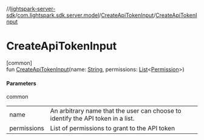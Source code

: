 //[lightspark-server-sdk](../../../index.md)/[com.lightspark.sdk.server.model](../index.md)/[CreateApiTokenInput](index.md)/[CreateApiTokenInput](-create-api-token-input.md)

# CreateApiTokenInput

[common]\
fun [CreateApiTokenInput](-create-api-token-input.md)(name: [String](https://kotlinlang.org/api/latest/jvm/stdlib/kotlin/-string/index.html), permissions: [List](https://kotlinlang.org/api/latest/jvm/stdlib/kotlin.collections/-list/index.html)&lt;[Permission](../-permission/index.md)&gt;)

#### Parameters

common

| | |
|---|---|
| name | An arbitrary name that the user can choose to identify the API token in a list. |
| permissions | List of permissions to grant to the API token |
